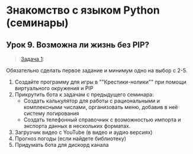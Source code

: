 # Знакомство с языком Python (семинары)
## Урок 9. Возможна ли жизнь без PIP?

> [Задача 1](https://github.com/XYI7I/GeekBrains/tree/main/Geek/PythonStart/lesson9/task1/main.py): 

Обязательно сделать первое задание и минимум одно на выбор с 2-5.
1. Создайте программу для игры в ""Крестики-нолики"" при помощи виртуального окружения и PIP
2. Прикрутить бота к задачам с предыдущего семинара:
    - Создать калькулятор для работы с рациональными и комплексными числами, организовать меню, добавив в неё систему логирования
    - Создать телефонный справочник с возможностью импорта и экспорта данных в нескольких форматах.
3. Загрузчик видео с YouTube (в видео и аудио версиях)
4. Прогноз погоды (если найдете библиотеку)
5. Придумать бота для дискорд канала
